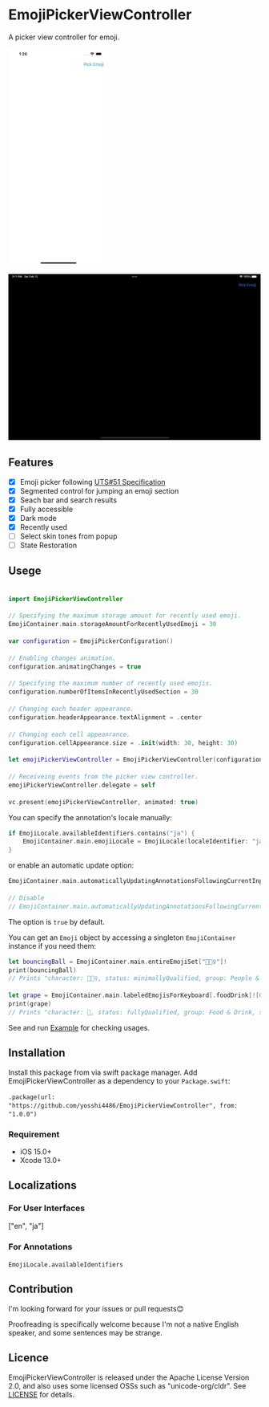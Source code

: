 # EmojiPickerViewController

A picker view controller for emoji.

![iPhone Example](./samplegif_iphone.gif)

![iPad Example](./samplegif_ipad.gif)

## Features

-   [x] Emoji picker following [UTS#51 Specification](https://unicode.org/reports/tr51/)
-   [x] Segmented control for jumping an emoji section
-   [x] Seach bar and search results
-   [x] Fully accessible
-   [x] Dark mode
-   [x] Recently used
-   [ ] Select skin tones from popup
-   [ ] State Restoration

## Usege

```swift

import EmojiPickerViewController

// Specifying the maximum storage amount for recently used emoji.
EmojiContainer.main.storageAmountForRecentlyUsedEmoji = 30

var configuration = EmojiPickerConfiguration()

// Enabling changes animation.
configuration.animatingChanges = true

// Specifying the maximum number of recently used emojis.
configuration.numberOfItemsInRecentlyUsedSection = 30

// Changing each header appearance.
configuration.headerAppearance.textAlignment = .center

// Changing each cell appeanrance.
configuration.cellAppearance.size = .init(width: 30, height: 30)

let emojiPickerViewController = EmojiPickerViewController(configuration: configuration)

// Receiveing events from the picker view controller.
emojiPickerViewController.delegate = self

vc.present(emojiPickerViewController, animated: true)

```

You can specify the annotation's locale manually:

```swift
if EmojiLocale.availableIdentifiers.contains("ja") {
    EmojiContainer.main.emojiLocale = EmojiLocale(localeIdentifier: "ja")!
}
```

or enable an automatic update option:

```swift
EmojiContainer.main.automaticallyUpdatingAnnotationsFollowingCurrentInputModeChange = true

// Disable
// EmojiContainer.main.automaticallyUpdatingAnnotationsFollowingCurrentInputModeChange = false
```

The option is `true` by default.

You can get an `Emoji` object by accessing a singleton `EmojiContainer` instance if you need them:

```swift
let bouncingBall = EmojiContainer.main.entireEmojiSet["⛹🏿‍♀"]!
print(bouncingBall)
// Prints "character: ⛹🏿‍♀, status: minimallyQualified, group: People & Body, subgroup: person-sport, cldrOrder: 2360, annotation: ball | dark skin tone | woman | woman bouncing ball, textToSpeach: woman bouncing ball: dark skin tone"

let grape = EmojiContainer.main.labeledEmojisForKeyboard[.foodDrink]![0]
print(grape)
// Prints "character: 🍇, status: fullyQualified, group: Food & Drink, subgroup: food-fruit, cldrOrder: 3323, annotation: fruit | grape | grapes, textToSpeach: grapes"
```

See and run [Example](./Example/) for checking usages.

## Installation

Install this package from via swift package manager. Add EmojiPickerViewController as a dependency to your `Package.swift`:

`.package(url: "https://github.com/yosshi4486/EmojiPickerViewController", from: "1.0.0")`

### Requirement

-   iOS 15.0+
-   Xcode 13.0+

## Localizations

### For User Interfaces

["en", "ja"]

### For Annotations

`EmojiLocale.availableIdentifiers`

## Contribution

I'm looking forward for your issues or pull requests😊

Proofreading is specifically welcome because I'm not a native English speaker, and some sentences may be strange.

## Licence

EmojiPickerViewController is released under the Apache License Version 2.0, and also uses some licensed OSSs such as "unicode-org/cldr". See [LICENSE](./LICENSE) for details.

